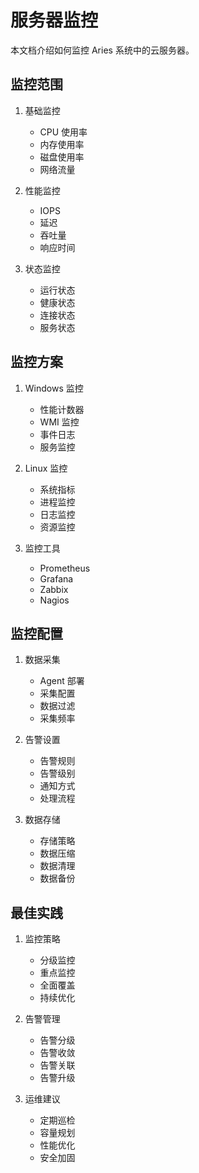 # 服务器监控

本文档介绍如何监控 Aries 系统中的云服务器。

## 监控范围

1. 基础监控
   - CPU 使用率
   - 内存使用率
   - 磁盘使用率
   - 网络流量

2. 性能监控
   - IOPS
   - 延迟
   - 吞吐量
   - 响应时间

3. 状态监控
   - 运行状态
   - 健康状态
   - 连接状态
   - 服务状态

## 监控方案

1. Windows 监控
   - 性能计数器
   - WMI 监控
   - 事件日志
   - 服务监控

2. Linux 监控
   - 系统指标
   - 进程监控
   - 日志监控
   - 资源监控

3. 监控工具
   - Prometheus
   - Grafana
   - Zabbix
   - Nagios

## 监控配置

1. 数据采集
   - Agent 部署
   - 采集配置
   - 数据过滤
   - 采集频率

2. 告警设置
   - 告警规则
   - 告警级别
   - 通知方式
   - 处理流程

3. 数据存储
   - 存储策略
   - 数据压缩
   - 数据清理
   - 数据备份

## 最佳实践

1. 监控策略
   - 分级监控
   - 重点监控
   - 全面覆盖
   - 持续优化

2. 告警管理
   - 告警分级
   - 告警收敛
   - 告警关联
   - 告警升级

3. 运维建议
   - 定期巡检
   - 容量规划
   - 性能优化
   - 安全加固 